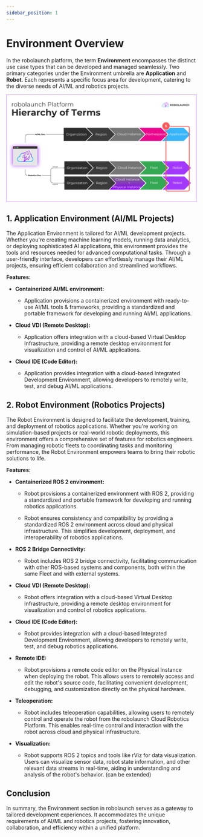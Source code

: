 ```yaml
---
sidebar_position: 1
---
```


# Environment Overview

In the robolaunch platform, the term **Environment** encompasses the distinct use case types that can be developed and managed seamlessly. Two primary categories under the Environment umbrella are **Application** and **Robot**. Each represents a specific focus area for development, catering to the diverse needs of AI/ML and robotics projects.

![Environment Overview](https://raw.githubusercontent.com/robolaunch/trademark/main/repository-media/docs/user-guide/environments/img/environment-overview.png)

## 1. Application Environment (AI/ML Projects)

The Application Environment is tailored for AI/ML development projects. Whether you're creating machine learning models, running data analytics, or deploying sophisticated AI applications, this environment provides the tools and resources needed for advanced computational tasks. Through a user-friendly interface, developers can effortlessly manage their AI/ML projects, ensuring efficient collaboration and streamlined workflows.


**Features:**

- **Containerized AI/ML environment:**

    - Application provisions a containerized environment with ready-to-use AI/ML tools & frameworks, providing a standardized and portable framework for developing and running AI/ML applications.

- **Cloud VDI (Remote Desktop):**

    - Application offers integration with a cloud-based Virtual Desktop Infrastructure, providing a remote desktop environment for visualization and control of AI/ML applications.

- **Cloud IDE (Code Editor):**

    - Application provides integration with a cloud-based Integrated Development Environment, allowing developers to remotely write, test, and debug AI/ML applications.

## 2. Robot Environment (Robotics Projects)

The Robot Environment is designed to facilitate the development, training, and deployment of robotics applications. Whether you're working on simulation-based projects or real-world robotic deployments, this environment offers a comprehensive set of features for robotics engineers. From managing robotic fleets to coordinating tasks and monitoring performance, the Robot Environment empowers teams to bring their robotic solutions to life.

**Features:**

- **Containerized ROS 2 environment:**

    - Robot provisions a containerized environment with ROS 2, providing a standardized and portable framework for developing and running robotics applications.

    - Robot ensures consistency and compatibility by providing a standardized ROS 2 environment across cloud and physical infrastructure. This simplifies development, deployment, and interoperability of robotics applications.

- **ROS 2 Bridge Connectivity:**

    -  Robot includes ROS 2 bridge connectivity, facilitating communication with other ROS-based systems and components, both within the same Fleet and with external systems.

- **Cloud VDI (Remote Desktop):**

    - Robot offers integration with a cloud-based Virtual Desktop Infrastructure, providing a remote desktop environment for visualization and control of robotics applications.

- **Cloud IDE (Code Editor):**

    - Robot provides integration with a cloud-based Integrated Development Environment, allowing developers to remotely write, test, and debug robotics applications.

- **Remote IDE:**

    - Robot provisions a remote code editor on the Physical Instance when deploying the robot. This allows users to remotely access and edit the robot's source code, facilitating convenient development, debugging, and customization directly on the physical hardware.

- **Teleoperation:**

    - Robot includes teleoperation capabilities, allowing users to remotely control and operate the robot from the robolaunch Cloud Robotics Platform. This enables real-time control and interaction with the robot across cloud and physical infrastructure.

- **Visualization:**

    - Robot supports ROS 2 topics and tools like rViz for data visualization. Users can visualize sensor data, robot state information, and other relevant data streams in real-time, aiding in understanding and analysis of the robot's behavior. (can be extended)

## Conclusion

In summary, the Environment section in robolaunch serves as a gateway to tailored development experiences. It accommodates the unique requirements of AI/ML and robotics projects, fostering innovation, collaboration, and efficiency within a unified platform.

